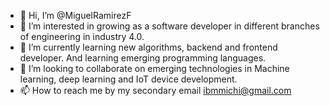 - 👋 Hi, I’m @MiguelRamirezF
- 👀 I’m interested in growing as a software developer in different branches of engineering in industry 4.0.
- 🌱 I’m currently learning new algorithms, backend and frontend developer. And learning emerging programming languages.
- 💞️ I’m looking to collaborate on emerging technologies in Machine learning, deep learning and IoT device development.
- 📫 How to reach me by my secondary email ibmmichi@gmail.com 

<!---
MiguelRamirezF/MiguelRamirezF is a ✨ special ✨ repository because its `README.md` (this file) appears on your GitHub profile.
You can click the Preview link to take a look at your changes.
--->
